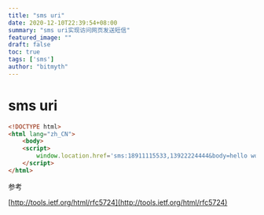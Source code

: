 ```yaml
---
title: "sms uri"
date: 2020-12-10T22:39:54+08:00
summary: "sms uri实现访问网页发送短信"
featured_image: ""
draft: false
toc: true
tags: ['sms']
author: "bitmyth"
---
```


# sms uri 



```html
<!DOCTYPE html>
<html lang="zh_CN">
	<body>
    <script>
		window.location.href='sms:18911115533,13922224444&body=hello world,你好世界';
    </script>
</html>
```

参考

[http://tools.ietf.org/html/rfc5724](http://tools.ietf.org/html/rfc5724)

